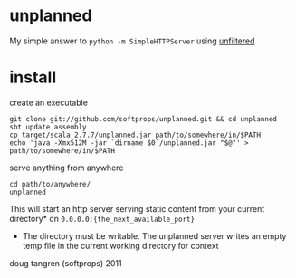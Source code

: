 # unplanned

My simple answer to `python -m SimpleHTTPServer` using [unfiltered](https://github.com/n8han/Unfiltered/)

# install

create an executable

    git clone git://github.com/softprops/unplanned.git && cd unplanned
    sbt update assembly
    cp target/scala_2.7.7/unplanned.jar path/to/somewhere/in/$PATH
    echo 'java -Xmx512M -jar `dirname $0`/unplanned.jar "$@"' > path/to/somewhere/in/$PATH

serve anything from anywhere

    cd path/to/anywhere/
    unplanned

This will start an http server serving static content from your current directory* on `0.0.0.0:{the_next_available_port}`

* The directory must be writable. The unplanned server writes an empty temp file in the current working directory for context

doug tangren (softprops) 2011

